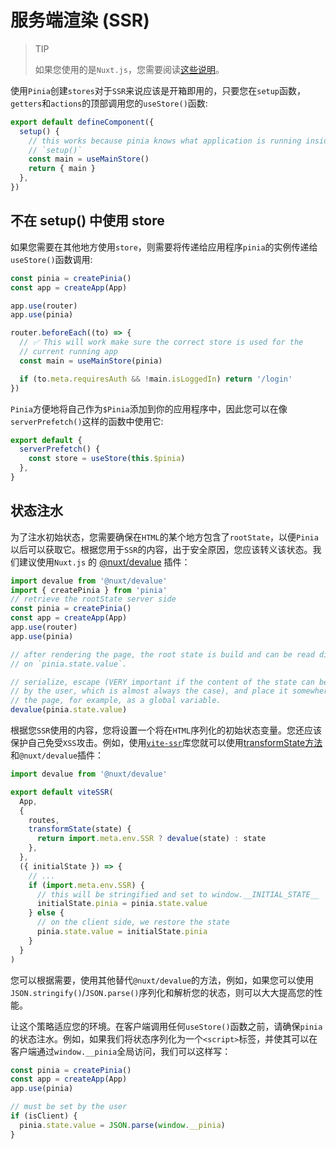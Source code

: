 # 服务端渲染 (SSR)

> TIP
>
> 如果您使用的是`Nuxt.js`，您需要阅读[这些说明](https://baimingxuan.net/pinia-doc-cn/ssr/nuxt.html)。

使用`Pinia`创建`stores`对于`SSR`来说应该是开箱即用的，只要您在`setup`函数，`getters`和`actions`的顶部调用您的`useStore()`函数:

```js
export default defineComponent({
  setup() {
    // this works because pinia knows what application is running inside of
    // `setup()`
    const main = useMainStore()
    return { main }
  },
})
```



## 不在 setup() 中使用 store

如果您需要在其他地方使用`store`，则需要将传递给应用程序`pinia`的实例传递给`useStore()`函数调用:

```js
const pinia = createPinia()
const app = createApp(App)

app.use(router)
app.use(pinia)

router.beforeEach((to) => {
  // ✅ This will work make sure the correct store is used for the
  // current running app
  const main = useMainStore(pinia)

  if (to.meta.requiresAuth && !main.isLoggedIn) return '/login'
})
```

`Pinia`方便地将自己作为`$Pinia`添加到你的应用程序中，因此您可以在像`serverPrefetch()`这样的函数中使用它:

```js
export default {
  serverPrefetch() {
    const store = useStore(this.$pinia)
  },
}
```



## 状态注水

为了注水初始状态，您需要确保在`HTML`的某个地方包含了`rootState`，以便`Pinia`以后可以获取它。根据您用于`SSR`的内容，出于安全原因，您应该转义该状态。我们建议使用`Nuxt.js` 的 [@nuxt/devalue](https://github.com/nuxt-contrib/devalue) 插件：

```js
import devalue from '@nuxt/devalue'
import { createPinia } from 'pinia'
// retrieve the rootState server side
const pinia = createPinia()
const app = createApp(App)
app.use(router)
app.use(pinia)

// after rendering the page, the root state is build and can be read directly
// on `pinia.state.value`.

// serialize, escape (VERY important if the content of the state can be changed
// by the user, which is almost always the case), and place it somewhere on
// the page, for example, as a global variable.
devalue(pinia.state.value)
```

根据您`SSR`使用的内容，您将设置一个将在`HTML`序列化的初始状态变量。您还应该保护自己免受`XSS`攻击。例如，使用[`vite-ssr`](https://github.com/frandiox/vite-ssr)库您就可以使用[transformState方法](https://github.com/frandiox/vite-ssr#state-serialization)和`@nuxt/devalue`插件：

```js
import devalue from '@nuxt/devalue'

export default viteSSR(
  App,
  {
    routes,
    transformState(state) {
      return import.meta.env.SSR ? devalue(state) : state
    },
  },
  ({ initialState }) => {
    // ...
    if (import.meta.env.SSR) {
      // this will be stringified and set to window.__INITIAL_STATE__
      initialState.pinia = pinia.state.value
    } else {
      // on the client side, we restore the state
      pinia.state.value = initialState.pinia
    }
  }
)
```

您可以根据需要，使用其他替代`@nuxt/devalue`的方法，例如，如果您可以使用`JSON.stringify()`/`JSON.parse()`序列化和解析您的状态，则可以大大提高您的性能。

让这个策略适应您的环境。在客户端调用任何`useStore()`函数之前，请确保`pinia`的状态注水。例如，如果我们将状态序列化为一个`<script>`标签，并使其可以在客户端通过`window.__pinia`全局访问，我们可以这样写：

```js
const pinia = createPinia()
const app = createApp(App)
app.use(pinia)

// must be set by the user
if (isClient) {
  pinia.state.value = JSON.parse(window.__pinia)
}
```